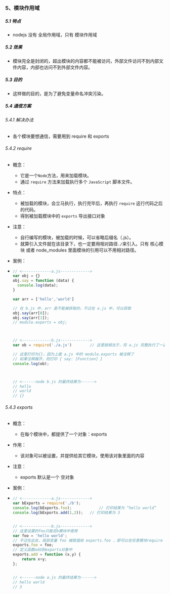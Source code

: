 ### 5、模块作用域

##### 5.1 特点

- nodejs 没有 全局作用域，只有 模块作用域



##### 5.2 效果

- 模块完全是封闭的，超出模块的内容都不能被访问，外部文件访问不到内部文件内容，内部也访问不到外部文件内容。



##### 5.3 目的

- 这样做的目的，是为了避免变量命名冲突污染。



##### 5.4 通信方案

###### 5.4.1 解决办法

- 各个模块要想通信，需要用到 require 和 exports



###### 5.4.2 require

- 概念：

  - 它是一个`Node`方法，用来加载模块。
  - 通过 `require` 方法来加载执行多个 `JavaScript` 脚本文件。

- 特点：

  - 被加载的模块，会立马执行，执行完毕后，再执行 `require` 这行代码之后的代码。
  - 得到被加载模块中的 `exports` 导出接口对象

- 注意：

  - 自行编写的模块，被加载的时候，可以省略后缀名（.js）。
  - 就算引入文件就在该目录下，也一定要用相对路径`./`来引入。只有 核心模块 或者 node_modules 里面模块的引用可以不用相对路径。

- 案例：

- ```javascript
  // <-------------a.js------------->
  var obj = {}
  obj.say = function (data) {
    console.log(data);
  }
  
  var arr = ['hello','world']
  
  // 在 b.js 中，arr 是不能被获取的，不过在 a.js 中，可以获取
  obj.say(arr[0]);	
  obj.say(arr[1]);
  // module.exports = obj;
  
  
  
  // <-------------b.js------------->
  var ob = require('./a.js')		// 这里就相当于，将 a.js 完整执行了一遍
  
  // 这里打印为{}，因为上面 a.js 中的 module.exports 被注释了
  // 如果注释展开，则打印 { say: [Function] }
  console.log(ob);
  
  
  
  // <------node b.js 的最终结果为------>
  // hello 
  // world
  // {}
  ```



###### 5.4.3 exports

- 概念：

  - 在每个模块中，都提供了一个对象：exports

- 作用：

  - 该对象可以被设置，并提供给其它模块，使用该对象里面的内容

- 注意：

  - exports 默认是一个 空对象

- 案例：

- ```javascript
  // <-------------a.js------------->
  var bExports = require('./b');
  console.log(bExports.foo); 			// 打印结果为 “hello world”
  console.log(bExports.add(1,2)); 	// 打印结果为 3
  
  
  // <-------------b.js------------->
  // 这里设置的foo只能在b模块中使用
  var foo = 'hello world';
  // 不过在此处，局部变量 foo 被赋值给 exports.foo ，即可以在任意模块require b.js使用
  exports.foo = foo; 
  // 定义函数add到exports对象中
  exports.add = function (x,y) { 
      return x+y;
  };
  
  
  // <------node a.js 的最终结果为------>
  // hello world
  // 3
  ```
